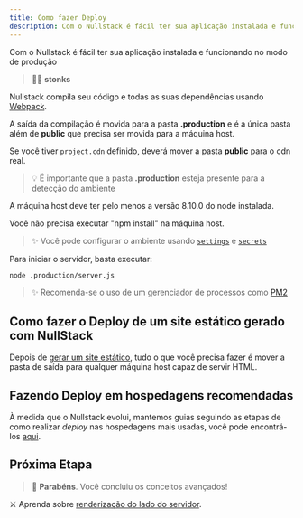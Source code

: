 ```yaml
---
title: Como fazer Deploy
description: Com o Nullstack é fácil ter sua aplicação instalada e funcionando no modo de produção
---
```


Com o Nullstack é fácil ter sua aplicação instalada e funcionando no modo de produção

> 🐱‍💻 **stonks**

Nullstack compila seu código e todas as suas dependências usando [Webpack](https://webpack.js.org).

A saída da compilação é movida para a pasta **.production** e é a única pasta além de **public** que precisa ser movida para a máquina host.

Se você tiver `project.cdn` definido, deverá mover a pasta **public** para o cdn real.

> 💡 É importante que a pasta **.production** esteja presente para a detecção do ambiente

A máquina host deve ter pelo menos a versão 8.10.0 do node instalada.

Você não precisa executar "npm install" na máquina host.

> ✨ Você pode configurar o ambiente usando [`settings`](/pt-br/contexto-settings) e [`secrets`](/pt-br/contexto-secrets)

Para iniciar o servidor, basta executar:

```sh
node .production/server.js
```

> ✨ Recomenda-se o uso de um gerenciador de processos como [PM2](https://pm2.keymetrics.io)

## Como fazer o Deploy de um site estático gerado com NullStack

Depois de [gerar um site estático](/pt-br/geracao-de-sites-estaticos), tudo o que você precisa fazer é mover a pasta de saída para qualquer máquina host capaz de servir HTML.

## Fazendo Deploy em hospedagens recomendadas

À medida que o Nullstack evolui, mantemos guias seguindo as etapas de como realizar *deploy* nas hospedagens mais usadas, você pode encontrá-los [aqui](https://github.com/GuiDevloper/nulla/blob/master/README.BR.md#tutoriais).

## Próxima Etapa

> 🎉 **Parabéns**. Você concluiu os conceitos avançados!

⚔ Aprenda sobre [renderização do lado do servidor](/pt-br/renderizando-no-servidor).